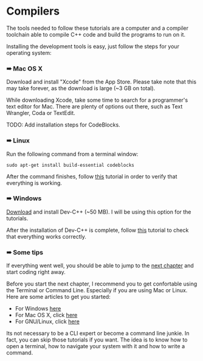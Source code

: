 # Compilers

The tools needed to follow these tutorials are a computer and a compiler toolchain able to compile C++ code and build the programs to run on it.

Installing the development tools is easy, just follow the steps for your operating system:

### ➠ Mac OS X

Download and install "Xcode" from the App Store. Please take note that this may take forever, as the download is large (~3 GB on total).

While downloading Xcode, take some time to search for a programmer's text editor for Mac. There are plenty of options out there, such as Text Wrangler, Coda or TextEdit.

TODO: Add installation steps for CodeBlocks.

### ➠  Linux

Run the following command from a terminal window:

    sudo apt-get install build-essential codeblocks
    
After the command finishes, follow [this](http://www.cplusplus.com/doc/tutorial/introduction/codeblocks/) tutorial in order to verify that everything is working.

### ➠  Windows

[Download](http://sourceforge.net/projects/orwelldevcpp/) and install Dev-C++ (~50 MB). I will be using this option for the tutorials.

After the installation of Dev-C++ is complete, follow [this](http://www.cplusplus.com/doc/tutorial/introduction/devcpp/) tutorial to check that everything works correctly.

### ➠  Some tips

If everything went well, you should be able to jump to the [next chapter](3.2.md) and start coding right away.

Before you start the next chapter, I recommend you to get confortable using the Terminal or Command Line. Especially if you are using Mac or Linux. Here are some articles to get you started:

- For Windows [here](https://www.youtube.com/watch?v=kboexp3QiUg)
- For Mac OS X, click [here](http://mac.appstorm.net/how-to/utilities-how-to/how-to-use-terminal-the-basics/)
- For GNU/Linux, click [here](https://www.youtube.com/watch?v=Uabfu_RJLyg)

Its not necessary to be a CLI expert or become a command line junkie. In fact, you can skip those tutorials if you want. The idea is to know how to open a terminal, how to navigate your system with it and how to write a command.


